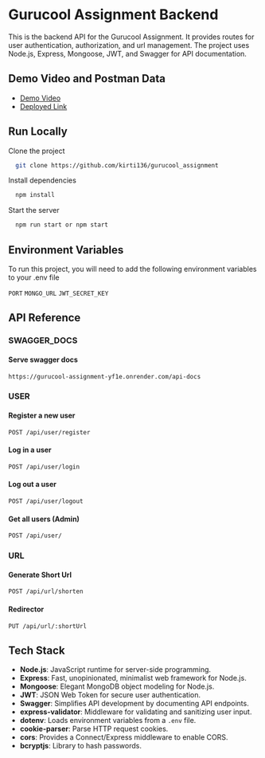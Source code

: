 
# Gurucool Assignment Backend

This is the backend API for the Gurucool Assignment. It provides routes for user authentication, authorization, and url management. The project uses Node.js, Express, Mongoose, JWT, and Swagger for API documentation.

## Demo Video and Postman Data

 - [Demo Video](https://drive.google.com/file/d/1FAjAHg-5jknCjzh99Pk_aF_kO6SuaV11/view?usp=drive_link)
 - [Deployed Link](https://gurucool-assignment-yf1e.onrender.com/)

## Run Locally

Clone the project

```bash
  git clone https://github.com/kirti136/gurucool_assignment
```

Install dependencies

```bash
  npm install
```

Start the server

```bash
  npm run start or npm start
```


## Environment Variables

To run this project, you will need to add the following environment variables to your .env file

`PORT`
`MONGO_URL`
`JWT_SECRET_KEY`


## API Reference

### SWAGGER_DOCS

#### Serve swagger docs
```http
https://gurucool-assignment-yf1e.onrender.com/api-docs
```

### USER
#### Register a new user
```http
POST /api/user/register
```

#### Log in a user
```http
POST /api/user/login
```

#### Log out a user
```http
POST /api/user/logout
```

#### Get all users (Admin)
```http
POST /api/user/
```

### URL
#### Generate Short Url
```http
POST /api/url/shorten
```

#### Redirector
```http
PUT /api/url/:shortUrl
```

## Tech Stack

- **Node.js**: JavaScript runtime for server-side programming.
- **Express**: Fast, unopinionated, minimalist web framework for Node.js.
- **Mongoose**: Elegant MongoDB object modeling for Node.js.
- **JWT**: JSON Web Token for secure user authentication.
- **Swagger**: Simplifies API development by documenting API endpoints.
- **express-validator**: Middleware for validating and sanitizing user input.
- **dotenv**: Loads environment variables from a `.env` file.
- **cookie-parser**: Parse HTTP request cookies.
- **cors**: Provides a Connect/Express middleware to enable CORS.
- **bcryptjs**: Library to hash passwords.
